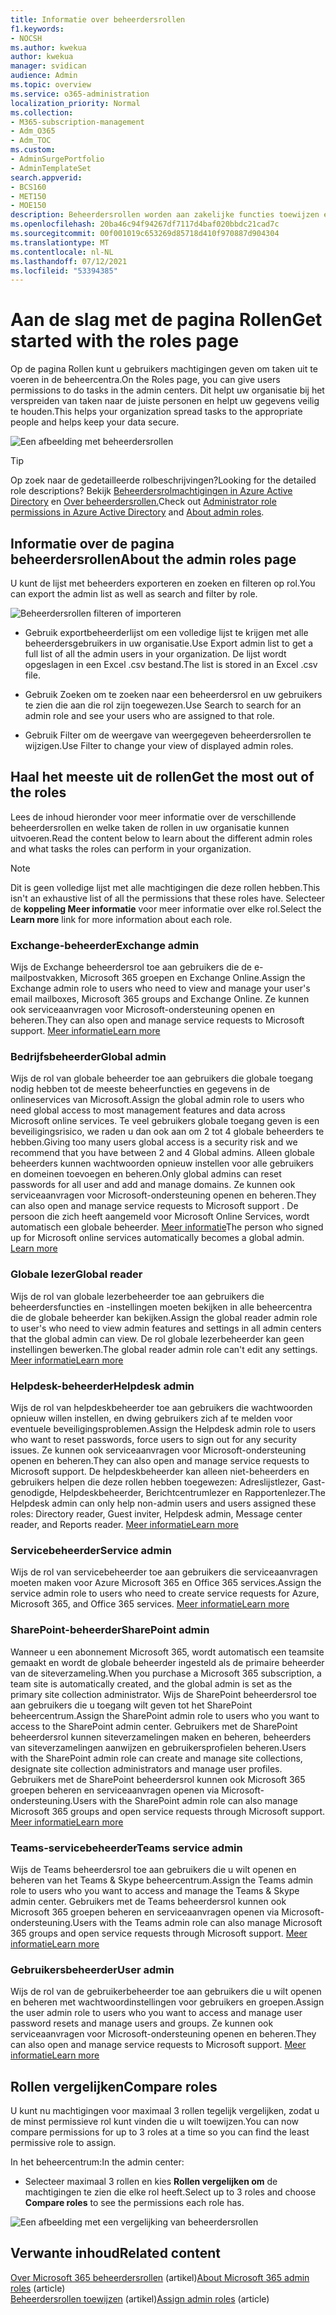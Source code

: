 ```yaml
---
title: Informatie over beheerdersrollen
f1.keywords:
- NOCSH
ms.author: kwekua
author: kwekua
manager: svidican
audience: Admin
ms.topic: overview
ms.service: o365-administration
localization_priority: Normal
ms.collection:
- M365-subscription-management
- Adm_O365
- Adm_TOC
ms.custom:
- AdminSurgePortfolio
- AdminTemplateSet
search.appverid:
- BCS160
- MET150
- MOE150
description: Beheerdersrollen worden aan zakelijke functies toewijzen en geven machtigingen voor het uitvoeren van specifieke taken in het beheercentrum. De Servicebeheerder opent bijvoorbeeld supporttickets met Microsoft.
ms.openlocfilehash: 20ba46c94f94267df7117d4baf020bbdc21cad7c
ms.sourcegitcommit: 00f001019c653269d85718d410f970887d904304
ms.translationtype: MT
ms.contentlocale: nl-NL
ms.lasthandoff: 07/12/2021
ms.locfileid: "53394385"
---
```

# <a name="get-started-with-the-roles-page"></a><span data-ttu-id="9ec4d-104">Aan de slag met de pagina Rollen</span><span class="sxs-lookup"><span data-stu-id="9ec4d-104">Get started with the roles page</span></span>

<span data-ttu-id="9ec4d-105">Op de pagina Rollen kunt u gebruikers machtigingen geven om taken uit te voeren in de beheercentra.</span><span class="sxs-lookup"><span data-stu-id="9ec4d-105">On the Roles page, you can give users permissions to do tasks in the admin centers.</span></span> <span data-ttu-id="9ec4d-106">Dit helpt uw organisatie bij het verspreiden van taken naar de juiste personen en helpt uw gegevens veilig te houden.</span><span class="sxs-lookup"><span data-stu-id="9ec4d-106">This helps your organization spread tasks to the appropriate people and helps keep your data secure.</span></span>

![Een afbeelding met beheerdersrollen](../../media/roles-main-page.png)

> [!TIP]
> <span data-ttu-id="9ec4d-108">Op zoek naar de gedetailleerde rolbeschrijvingen?</span><span class="sxs-lookup"><span data-stu-id="9ec4d-108">Looking for the detailed role descriptions?</span></span> <span data-ttu-id="9ec4d-109">Bekijk [Beheerdersrolmachtigingen in Azure Active Directory](/azure/active-directory/users-groups-roles/directory-assign-admin-roles#available-roles) en [Over beheerdersrollen.](/microsoft-365/admin/add-users/about-admin-roles)</span><span class="sxs-lookup"><span data-stu-id="9ec4d-109">Check out [Administrator role permissions in Azure Active Directory](/azure/active-directory/users-groups-roles/directory-assign-admin-roles#available-roles) and [About admin roles](/microsoft-365/admin/add-users/about-admin-roles).</span></span>

## <a name="about-the-admin-roles-page"></a><span data-ttu-id="9ec4d-110">Informatie over de pagina beheerdersrollen</span><span class="sxs-lookup"><span data-stu-id="9ec4d-110">About the admin roles page</span></span>

<span data-ttu-id="9ec4d-111">U kunt de lijst met beheerders exporteren en zoeken en filteren op rol.</span><span class="sxs-lookup"><span data-stu-id="9ec4d-111">You can export the admin list as well as search and filter by role.</span></span>

![Beheerdersrollen filteren of importeren](../../media/admin-role-page-options.png)

- <span data-ttu-id="9ec4d-113">Gebruik exportbeheerderlijst om een volledige lijst te krijgen met alle beheerdersgebruikers in uw organisatie.</span><span class="sxs-lookup"><span data-stu-id="9ec4d-113">Use Export admin list to get a full list of all the admin users in your organization.</span></span> <span data-ttu-id="9ec4d-114">De lijst wordt opgeslagen in een Excel .csv bestand.</span><span class="sxs-lookup"><span data-stu-id="9ec4d-114">The list is stored in an Excel .csv file.</span></span>

- <span data-ttu-id="9ec4d-115">Gebruik Zoeken om te zoeken naar een beheerdersrol en uw gebruikers te zien die aan die rol zijn toegewezen.</span><span class="sxs-lookup"><span data-stu-id="9ec4d-115">Use Search to search for an admin role and see your users who are assigned to that role.</span></span>

- <span data-ttu-id="9ec4d-116">Gebruik Filter om de weergave van weergegeven beheerdersrollen te wijzigen.</span><span class="sxs-lookup"><span data-stu-id="9ec4d-116">Use Filter to change your view of displayed admin roles.</span></span>


## <a name="get-the-most-out-of-the-roles"></a><span data-ttu-id="9ec4d-117">Haal het meeste uit de rollen</span><span class="sxs-lookup"><span data-stu-id="9ec4d-117">Get the most out of the roles</span></span>

<span data-ttu-id="9ec4d-118">Lees de inhoud hieronder voor meer informatie over de verschillende beheerdersrollen en welke taken de rollen in uw organisatie kunnen uitvoeren.</span><span class="sxs-lookup"><span data-stu-id="9ec4d-118">Read the content below to learn about the different admin roles and what tasks the roles can perform in your organization.</span></span>

> [!NOTE]
<span data-ttu-id="9ec4d-119">Dit is geen volledige lijst met alle machtigingen die deze rollen hebben.</span><span class="sxs-lookup"><span data-stu-id="9ec4d-119">This isn't an exhaustive list of all the permissions that these roles have.</span></span> <span data-ttu-id="9ec4d-120">Selecteer de **koppeling Meer informatie** voor meer informatie over elke rol.</span><span class="sxs-lookup"><span data-stu-id="9ec4d-120">Select the **Learn more** link for more information about each role.</span></span>

### <a name="exchange-admin"></a><span data-ttu-id="9ec4d-121">Exchange-beheerder</span><span class="sxs-lookup"><span data-stu-id="9ec4d-121">Exchange admin</span></span>

<span data-ttu-id="9ec4d-122">Wijs de Exchange beheerdersrol toe aan gebruikers die de e-mailpostvakken, Microsoft 365 groepen en Exchange Online.</span><span class="sxs-lookup"><span data-stu-id="9ec4d-122">Assign the Exchange admin role to users who need to view and manage your user's email mailboxes, Microsoft 365 groups and Exchange Online.</span></span> <span data-ttu-id="9ec4d-123">Ze kunnen ook serviceaanvragen voor Microsoft-ondersteuning openen en beheren.</span><span class="sxs-lookup"><span data-stu-id="9ec4d-123">They can also open and manage service requests to Microsoft support.</span></span> [<span data-ttu-id="9ec4d-124">Meer informatie</span><span class="sxs-lookup"><span data-stu-id="9ec4d-124">Learn more</span></span>](/microsoft-365/admin/add-users/about-exchange-online-admin-role)

### <a name="global-admin"></a><span data-ttu-id="9ec4d-125">Bedrijfsbeheerder</span><span class="sxs-lookup"><span data-stu-id="9ec4d-125">Global admin</span></span>

<span data-ttu-id="9ec4d-126">Wijs de rol van globale beheerder toe aan gebruikers die globale toegang nodig hebben tot de meeste beheerfuncties en gegevens in de onlineservices van Microsoft.</span><span class="sxs-lookup"><span data-stu-id="9ec4d-126">Assign the global admin role to users who need global access to most management features and data across Microsoft online services.</span></span> <span data-ttu-id="9ec4d-127">Te veel gebruikers globale toegang geven is een beveiligingsrisico, we raden u dan ook aan om 2 tot 4 globale beheerders te hebben.</span><span class="sxs-lookup"><span data-stu-id="9ec4d-127">Giving too many users global access is a security risk and we recommend that you have between 2 and 4 Global admins.</span></span> <span data-ttu-id="9ec4d-128">Alleen globale beheerders kunnen wachtwoorden opnieuw instellen voor alle gebruikers en domeinen toevoegen en beheren.</span><span class="sxs-lookup"><span data-stu-id="9ec4d-128">Only global admins can reset passwords for all user and add and manage domains.</span></span> <span data-ttu-id="9ec4d-129">Ze kunnen ook serviceaanvragen voor Microsoft-ondersteuning openen en beheren.</span><span class="sxs-lookup"><span data-stu-id="9ec4d-129">They can also open and manage service requests to Microsoft support .</span></span> <span data-ttu-id="9ec4d-130">De persoon die zich heeft aangemeld voor Microsoft Online Services, wordt automatisch een globale beheerder. [Meer informatie](/microsoft-365/admin/add-users/about-admin-roles#roles-available-in-the-microsoft-365-admin-center)</span><span class="sxs-lookup"><span data-stu-id="9ec4d-130">The person who signed up for Microsoft online services automatically becomes a global admin. [Learn more](/microsoft-365/admin/add-users/about-admin-roles#roles-available-in-the-microsoft-365-admin-center)</span></span>

### <a name="global-reader"></a><span data-ttu-id="9ec4d-131">Globale lezer</span><span class="sxs-lookup"><span data-stu-id="9ec4d-131">Global reader</span></span>

<span data-ttu-id="9ec4d-132">Wijs de rol van globale lezerbeheerder toe aan gebruikers die beheerdersfuncties en -instellingen moeten bekijken in alle beheercentra die de globale beheerder kan bekijken.</span><span class="sxs-lookup"><span data-stu-id="9ec4d-132">Assign the global reader admin role to user's who need to view admin features and settings in all admin centers that the global admin can view.</span></span> <span data-ttu-id="9ec4d-133">De rol globale lezerbeheerder kan geen instellingen bewerken.</span><span class="sxs-lookup"><span data-stu-id="9ec4d-133">The global reader admin role can't edit any settings.</span></span> [<span data-ttu-id="9ec4d-134">Meer informatie</span><span class="sxs-lookup"><span data-stu-id="9ec4d-134">Learn more</span></span>](/microsoft-365/admin/add-users/about-admin-roles#roles-available-in-the-microsoft-365-admin-center)

### <a name="helpdesk-admin"></a><span data-ttu-id="9ec4d-135">Helpdesk-beheerder</span><span class="sxs-lookup"><span data-stu-id="9ec4d-135">Helpdesk admin</span></span>

<span data-ttu-id="9ec4d-136">Wijs de rol van helpdeskbeheerder toe aan gebruikers die wachtwoorden opnieuw willen instellen, en dwing gebruikers zich af te melden voor eventuele beveiligingsproblemen.</span><span class="sxs-lookup"><span data-stu-id="9ec4d-136">Assign the Helpdesk admin role to users who want to reset passwords, force users to sign out for any security issues.</span></span> <span data-ttu-id="9ec4d-137">Ze kunnen ook serviceaanvragen voor Microsoft-ondersteuning openen en beheren.</span><span class="sxs-lookup"><span data-stu-id="9ec4d-137">They can also open and manage service requests to Microsoft support.</span></span> <span data-ttu-id="9ec4d-138">De helpdeskbeheerder kan alleen niet-beheerders en gebruikers helpen die deze rollen hebben toegewezen: Adreslijstlezer, Gast-genodigde, Helpdeskbeheerder, Berichtcentrumlezer en Rapportenlezer.</span><span class="sxs-lookup"><span data-stu-id="9ec4d-138">The Helpdesk admin can only help non-admin users and users assigned these roles: Directory reader, Guest inviter, Helpdesk admin, Message center reader, and Reports reader.</span></span> [<span data-ttu-id="9ec4d-139">Meer informatie</span><span class="sxs-lookup"><span data-stu-id="9ec4d-139">Learn more</span></span>](/microsoft-365/admin/add-users/about-admin-roles#roles-available-in-the-microsoft-365-admin-center)

### <a name="service-admin"></a><span data-ttu-id="9ec4d-140">Servicebeheerder</span><span class="sxs-lookup"><span data-stu-id="9ec4d-140">Service admin</span></span>

<span data-ttu-id="9ec4d-141">Wijs de rol van servicebeheerder toe aan gebruikers die serviceaanvragen moeten maken voor Azure Microsoft 365 en Office 365 services.</span><span class="sxs-lookup"><span data-stu-id="9ec4d-141">Assign the service admin role to users who need to create service requests for Azure, Microsoft 365, and Office 365 services.</span></span> [<span data-ttu-id="9ec4d-142">Meer informatie</span><span class="sxs-lookup"><span data-stu-id="9ec4d-142">Learn more</span></span>](/microsoft-365/admin/add-users/about-admin-roles#roles-available-in-the-microsoft-365-admin-center)

### <a name="sharepoint-admin"></a><span data-ttu-id="9ec4d-143">SharePoint-beheerder</span><span class="sxs-lookup"><span data-stu-id="9ec4d-143">SharePoint admin</span></span>

<span data-ttu-id="9ec4d-144">Wanneer u een abonnement Microsoft 365, wordt automatisch een teamsite gemaakt en wordt de globale beheerder ingesteld als de primaire beheerder van de siteverzameling.</span><span class="sxs-lookup"><span data-stu-id="9ec4d-144">When you purchase a Microsoft 365 subscription, a team site is automatically created, and the global admin is set as the primary site collection administrator.</span></span> <span data-ttu-id="9ec4d-145">Wijs de SharePoint beheerdersrol toe aan gebruikers die u toegang wilt geven tot het SharePoint beheercentrum.</span><span class="sxs-lookup"><span data-stu-id="9ec4d-145">Assign the SharePoint admin role to users who you want to access to the SharePoint admin center.</span></span> <span data-ttu-id="9ec4d-146">Gebruikers met de SharePoint beheerdersrol kunnen siteverzamelingen maken en beheren, beheerders van siteverzamelingen aanwijzen en gebruikersprofielen beheren.</span><span class="sxs-lookup"><span data-stu-id="9ec4d-146">Users with the SharePoint admin role can create and manage site collections, designate site collection administrators and manage user profiles.</span></span> <span data-ttu-id="9ec4d-147">Gebruikers met de SharePoint beheerdersrol kunnen ook Microsoft 365 groepen beheren en serviceaanvragen openen via Microsoft-ondersteuning.</span><span class="sxs-lookup"><span data-stu-id="9ec4d-147">Users with the SharePoint admin role can also manage Microsoft 365 groups and open service requests through Microsoft support.</span></span> [<span data-ttu-id="9ec4d-148">Meer informatie</span><span class="sxs-lookup"><span data-stu-id="9ec4d-148">Learn more</span></span>](/sharepoint/sharepoint-admin-role)

### <a name="teams-service-admin"></a><span data-ttu-id="9ec4d-149">Teams-servicebeheerder</span><span class="sxs-lookup"><span data-stu-id="9ec4d-149">Teams service admin</span></span>

<span data-ttu-id="9ec4d-150">Wijs de Teams beheerdersrol toe aan gebruikers die u wilt openen en beheren van het Teams & Skype beheercentrum.</span><span class="sxs-lookup"><span data-stu-id="9ec4d-150">Assign the Teams admin role to users who you want to access and manage the Teams & Skype admin center.</span></span> <span data-ttu-id="9ec4d-151">Gebruikers met de Teams beheerdersrol kunnen ook Microsoft 365 groepen beheren en serviceaanvragen openen via Microsoft-ondersteuning.</span><span class="sxs-lookup"><span data-stu-id="9ec4d-151">Users with the Teams admin role can also manage Microsoft 365 groups and open service requests through Microsoft support.</span></span> [<span data-ttu-id="9ec4d-152">Meer informatie</span><span class="sxs-lookup"><span data-stu-id="9ec4d-152">Learn more</span></span>](/MicrosoftTeams/using-admin-roles)

### <a name="user-admin"></a><span data-ttu-id="9ec4d-153">Gebruikersbeheerder</span><span class="sxs-lookup"><span data-stu-id="9ec4d-153">User admin</span></span>

<span data-ttu-id="9ec4d-154">Wijs de rol van de gebruikerbeheerder toe aan gebruikers die u wilt openen en beheren met wachtwoordinstellingen voor gebruikers en groepen.</span><span class="sxs-lookup"><span data-stu-id="9ec4d-154">Assign the user admin role to users who you want to access and manage user password resets and manage users and groups.</span></span> <span data-ttu-id="9ec4d-155">Ze kunnen ook serviceaanvragen voor Microsoft-ondersteuning openen en beheren.</span><span class="sxs-lookup"><span data-stu-id="9ec4d-155">They can also open and manage service requests to Microsoft support.</span></span> [<span data-ttu-id="9ec4d-156">Meer informatie</span><span class="sxs-lookup"><span data-stu-id="9ec4d-156">Learn more</span></span>](/microsoft-365/admin/add-users/about-admin-roles#roles-available-in-the-microsoft-365-admin-center)

## <a name="compare-roles"></a><span data-ttu-id="9ec4d-157">Rollen vergelijken</span><span class="sxs-lookup"><span data-stu-id="9ec4d-157">Compare roles</span></span>

<span data-ttu-id="9ec4d-158">U kunt nu machtigingen voor maximaal 3 rollen tegelijk vergelijken, zodat u de minst permissieve rol kunt vinden die u wilt toewijzen.</span><span class="sxs-lookup"><span data-stu-id="9ec4d-158">You can now compare permissions for up to 3 roles at a time so you can find the least permissive role to assign.</span></span>

<span data-ttu-id="9ec4d-159">In het beheercentrum:</span><span class="sxs-lookup"><span data-stu-id="9ec4d-159">In the admin center:</span></span>

- <span data-ttu-id="9ec4d-160">Selecteer maximaal 3 rollen en kies **Rollen vergelijken om** de machtigingen te zien die elke rol heeft.</span><span class="sxs-lookup"><span data-stu-id="9ec4d-160">Select up to 3 roles and choose **Compare roles** to see the permissions each role has.</span></span>

![Een afbeelding met een vergelijking van beheerdersrollen](../../media/compare-roles-list.png)

## <a name="related-content"></a><span data-ttu-id="9ec4d-162">Verwante inhoud</span><span class="sxs-lookup"><span data-stu-id="9ec4d-162">Related content</span></span>

<span data-ttu-id="9ec4d-163">[Over Microsoft 365 beheerdersrollen](about-admin-roles.md) (artikel)</span><span class="sxs-lookup"><span data-stu-id="9ec4d-163">[About Microsoft 365 admin roles](about-admin-roles.md) (article)</span></span>\
<span data-ttu-id="9ec4d-164">[Beheerdersrollen toewijzen](assign-admin-roles.md) (artikel)</span><span class="sxs-lookup"><span data-stu-id="9ec4d-164">[Assign admin roles](assign-admin-roles.md) (article)</span></span>